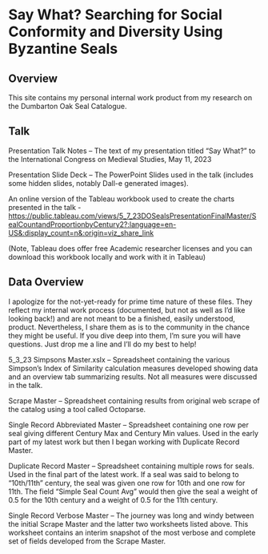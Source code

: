 # Say What?  Searching for Social Conformity and Diversity Using Byzantine Seals

## Overview

This site contains my personal internal work product from my research on the Dumbarton Oak Seal Catalogue.

## Talk

Presentation Talk Notes – The text of my presentation titled “Say What?” to the International Congress on Medieval Studies, May 11, 2023

Presentation Slide Deck – The PowerPoint Slides used in the talk (includes some hidden slides, notably Dall-e generated images).

An online version of the Tableau workbook used to create the charts presented in the talk - https://public.tableau.com/views/5_7_23DOSealsPresentationFinalMaster/SealCountandProportionbyCentury2?:language=en-US&:display_count=n&:origin=viz_share_link

(Note, Tableau does offer free Academic researcher licenses and you can download this workbook locally and work with it in Tableau)


## Data Overview
I apologize for the not-yet-ready for prime time nature of these files.  They reflect my internal work process (documented, but not as well as I’d like looking back!) and are not meant to be a finished, easily understood, product.  Nevertheless, I share them as is to the community in the chance they might be useful.  If you dive deep into them, I’m sure you will have questions.  Just drop me a line and I’ll do my best to help!

5_3_23 Simpsons Master.xslx – Spreadsheet containing the various Simpson’s Index of Similarity calculation measures developed showing data and an overview tab summarizing results.  Not all measures were discussed in the talk.

Scrape Master – Spreadsheet containing results from original web scrape of the catalog using a tool called Octoparse.

Single Record Abbreviated Master – Spreadsheet containing one row per seal giving different Century Max and Century Min values.  Used in the early part of my latest work but then I began working with Duplicate Record Master.

Duplicate Record Master – Spreadsheet containing multiple rows for seals.  Used in the final part of the latest work.  If a seal was said to belong to “10th/11th” century, the seal was given one row for 10th and one row for 11th.  The field “Simple Seal Count Avg” would then give the seal a weight of 0.5 for the 10th century and a weight of 0.5 for the 11th century.

Single Record Verbose Master – The journey was long and windy between the initial Scrape Master and the latter two worksheets listed above.  This worksheet contains an interim snapshot of the most verbose and complete set of fields developed from the Scrape Master.
